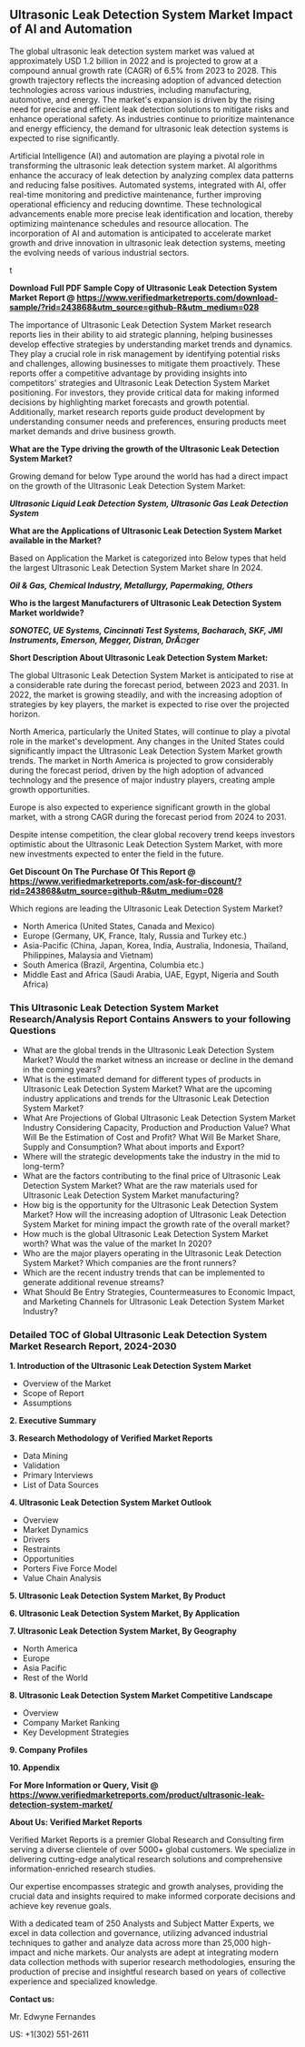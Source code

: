 <h2>Ultrasonic Leak Detection System Market Impact of AI and Automation</h2><p>The global ultrasonic leak detection system market was valued at approximately USD 1.2 billion in 2022 and is projected to grow at a compound annual growth rate (CAGR) of 6.5% from 2023 to 2028. This growth trajectory reflects the increasing adoption of advanced detection technologies across various industries, including manufacturing, automotive, and energy. The market's expansion is driven by the rising need for precise and efficient leak detection solutions to mitigate risks and enhance operational safety. As industries continue to prioritize maintenance and energy efficiency, the demand for ultrasonic leak detection systems is expected to rise significantly.</p><p>Artificial Intelligence (AI) and automation are playing a pivotal role in transforming the ultrasonic leak detection system market. AI algorithms enhance the accuracy of leak detection by analyzing complex data patterns and reducing false positives. Automated systems, integrated with AI, offer real-time monitoring and predictive maintenance, further improving operational efficiency and reducing downtime. These technological advancements enable more precise leak identification and location, thereby optimizing maintenance schedules and resource allocation. The incorporation of AI and automation is anticipated to accelerate market growth and drive innovation in ultrasonic leak detection systems, meeting the evolving needs of various industrial sectors.</p>t</p><p id="" class=""><strong>Download Full PDF Sample Copy of Ultrasonic Leak Detection System Market Report @ <a href="https://www.verifiedmarketreports.com/download-sample/?rid=243868&utm_source=github-R&utm_medium=028" target="_blank">https://www.verifiedmarketreports.com/download-sample/?rid=243868&utm_source=github-R&utm_medium=028</a></strong></p><p>The importance of&nbsp;Ultrasonic Leak Detection System Market research reports lies in their ability to aid strategic planning, helping businesses develop effective strategies by understanding market trends and dynamics. They play a crucial role in risk management by identifying potential risks and challenges, allowing businesses to mitigate them proactively. These reports offer a competitive advantage by providing insights into competitors' strategies and Ultrasonic Leak Detection System Market positioning. For investors, they provide critical data for making informed decisions by highlighting market forecasts and growth potential. Additionally, market research reports guide product development by understanding consumer needs and preferences, ensuring products meet market demands and drive business growth.</p><p><strong>What are the&nbsp;Type driving the growth of the Ultrasonic Leak Detection System Market?</strong></p><p id="" class="">Growing demand for below Type around the world has had a direct impact on the growth of the Ultrasonic Leak Detection System Market:</p><em><strong>Ultrasonic Liquid Leak Detection System, Ultrasonic Gas Leak Detection System</strong></em></p><strong>What are the&nbsp;Applications&nbsp;of Ultrasonic Leak Detection System Market available in the Market?</strong></p><p id="" class="">Based on Application the Market is categorized into Below types that held the largest Ultrasonic Leak Detection System Market share In 2024.</p><em><strong>Oil & Gas, Chemical Industry, Metallurgy, Papermaking, Others</strong></em></p><strong>Who is the largest Manufacturers of Ultrasonic Leak Detection System Market worldwide?</strong></p><p><em><strong>SONOTEC, UE Systems, Cincinnati Test Systems, Bacharach, SKF, JMI Instruments, Emerson, Megger, Distran, DrÃ¤ger</strong></em></p><p id="" class=""><strong>Short Description About Ultrasonic Leak Detection System Market:</strong></p><p>The global Ultrasonic Leak Detection System Market is anticipated to rise at a considerable rate during the forecast period, between 2023 and 2031. In 2022, the market is growing steadily, and with the increasing adoption of strategies by key players, the market is expected to rise over the projected horizon.</p><p>North America, particularly the United States, will continue to play a pivotal role in the market's development. Any changes in the United States could significantly impact the Ultrasonic Leak Detection System Market growth trends. The market in North America is projected to grow considerably during the forecast period, driven by the high adoption of advanced technology and the presence of major industry players, creating ample growth opportunities.</p><p>Europe is also expected to experience significant growth in the global market, with a strong CAGR during the forecast period from 2024 to 2031.</p><p>Despite intense competition, the clear global recovery trend keeps investors optimistic about the Ultrasonic Leak Detection System Market, with more new investments expected to enter the field in the future.</p><p id="" class=""><strong>Get Discount On The Purchase Of This Report @ <a href="https://www.verifiedmarketreports.com/ask-for-discount/?rid=243868&utm_source=github-R&utm_medium=028" target="_blank">https://www.verifiedmarketreports.com/ask-for-discount/?rid=243868&utm_source=github-R&utm_medium=028</a></strong></p>Which regions are leading the Ultrasonic Leak Detection System Market?</p><ul><li>North America (United States, Canada and Mexico)</li><li>Europe (Germany, UK, France, Italy, Russia and Turkey etc.)</li><li>Asia-Pacific (China, Japan, Korea, India, Australia, Indonesia, Thailand, Philippines, Malaysia and Vietnam)</li><li>South America (Brazil, Argentina, Columbia etc.)</li><li>Middle East and Africa (Saudi Arabia, UAE, Egypt, Nigeria and South Africa)</li></ul><h3 id="" class="">This Ultrasonic Leak Detection System Market Research/Analysis Report Contains Answers to your following Questions</h3><ul><li>What are the global trends in the Ultrasonic Leak Detection System Market? Would the market witness an increase or decline in the demand in the coming years?</li><li>What is the estimated demand for different types of products in Ultrasonic Leak Detection System Market? What are the upcoming industry applications and trends for the Ultrasonic Leak Detection System Market?</li><li>What Are Projections of Global Ultrasonic Leak Detection System Market Industry Considering Capacity, Production and Production Value? What Will Be the Estimation of Cost and Profit? What Will Be Market Share, Supply and Consumption? What about imports and Export?</li><li>Where will the strategic developments take the industry in the mid to long-term?</li><li>What are the factors contributing to the final price of Ultrasonic Leak Detection System Market? What are the raw materials used for Ultrasonic Leak Detection System Market manufacturing?</li><li>How big is the opportunity for the Ultrasonic Leak Detection System Market? How will the increasing adoption of Ultrasonic Leak Detection System Market for mining impact the growth rate of the overall market?</li><li>How much is the global Ultrasonic Leak Detection System Market worth? What was the value of the market In 2020?</li><li>Who are the major players operating in the Ultrasonic Leak Detection System Market? Which companies are the front runners?</li><li>Which are the recent industry trends that can be implemented to generate additional revenue streams?</li><li>What Should Be Entry Strategies, Countermeasures to Economic Impact, and Marketing Channels for Ultrasonic Leak Detection System Market Industry?</li></ul><h3 id="" class="">Detailed TOC of Global Ultrasonic Leak Detection System Market Research Report, 2024-2030</h3><p id="" class=""><strong>1. Introduction of the Ultrasonic Leak Detection System Market</strong></p><ul><li>Overview of the Market</li><li>Scope of Report</li><li>Assumptions</li></ul><p id="" class=""><strong>2. Executive Summary</strong></p><p id="" class=""><strong>3. Research Methodology of Verified Market Reports</strong></p><ul><li>Data Mining</li><li>Validation</li><li>Primary Interviews</li><li>List of Data Sources</li></ul><p id="" class=""><strong>4. Ultrasonic Leak Detection System Market Outlook</strong></p><ul><li>Overview</li><li>Market Dynamics</li><li>Drivers</li><li>Restraints</li><li>Opportunities</li><li>Porters Five Force Model</li><li>Value Chain Analysis</li></ul><p id="" class=""><strong>5. Ultrasonic Leak Detection System Market, By Product</strong></p><p id="" class=""><strong>6. Ultrasonic Leak Detection System Market, By Application</strong></p><p id="" class=""><strong>7. Ultrasonic Leak Detection System Market, By Geography</strong></p><ul><li>North America</li><li>Europe</li><li>Asia Pacific</li><li>Rest of the World</li></ul><p id="" class=""><strong>8. Ultrasonic Leak Detection System Market Competitive Landscape</strong></p><ul><li>Overview</li><li>Company Market Ranking</li><li>Key Development Strategies</li></ul><p id="" class=""><strong>9. Company Profiles</strong></p><p id="" class=""><strong>10. Appendix</strong></p><p id="" class=""><strong>For More Information or Query, Visit @ <a href="https://www.verifiedmarketreports.com/product/ultrasonic-leak-detection-system-market/" target="_blank">https://www.verifiedmarketreports.com/product/ultrasonic-leak-detection-system-market/</a></strong></p><p id="" class=""><strong>About Us: Verified Market Reports</strong></p><p id="" class="">Verified Market Reports is a premier Global Research and Consulting firm serving a diverse clientele of over 5000+ global customers. We specialize in delivering cutting-edge analytical research solutions and comprehensive information-enriched research studies.</p><p id="" class="">Our expertise encompasses strategic and growth analyses, providing the crucial data and insights required to make informed corporate decisions and achieve key revenue goals.</p><p id="" class="">With a dedicated team of 250 Analysts and Subject Matter Experts, we excel in data collection and governance, utilizing advanced industrial techniques to gather and analyze data across more than 25,000 high-impact and niche markets. Our analysts are adept at integrating modern data collection methods with superior research methodologies, ensuring the production of precise and insightful research based on years of collective experience and specialized knowledge.</p><p id="" class=""><strong>Contact us:</strong></p><p id="" class="">Mr. Edwyne Fernandes</p><p id="" class="">US: +1(302) 551-2611</p>